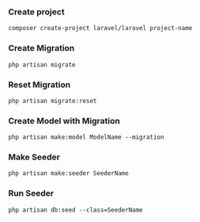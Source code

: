 ### Create project
`composer create-project laravel/laravel project-name`

### Create Migration
`php artisan migrate`

### Reset Migration
`php artisan migrate:reset`

### Create Model with Migration
`php artisan make:model ModelName --migration`

### Make Seeder
`php artisan make:seeder SeederName`

### Run Seeder
`php artisan db:seed --class=SeederName`
